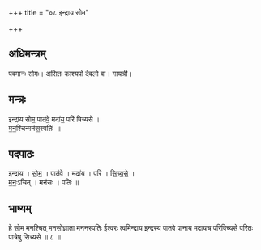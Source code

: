 +++
title = "०८ इन्द्राय सोम"

+++
## अधिमन्त्रम्
पवमानः सोमः। असितः काश्यपो देवलो वा। गायत्री।

## मन्त्रः
इन्द्रा॑य सोम॒ पात॑वे॒ मदा॑य॒ परि॑ षिच्यसे ।  
म॒न॒श्चिन्मन॑स॒स्पतिः॑ ॥

## पदपाठः
इन्द्रा॑य । सो॒म॒ । पात॑वे । मदा॑य । परि॑ । सि॒च्य॒से॒ ।  
म॒नः॒ऽचित् । मन॑सः । पतिः॑ ॥

## भाष्यम्
हे सोम मनश्चित् मनसोज्ञाता मननस्पतिः ईश्वरः त्वमिन्द्राय इन्द्रस्य पातवे पानाय मदायच परिषिच्यसे परितः पात्रेषु सिच्यसे ॥ ८ ॥